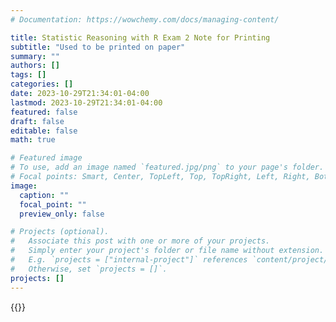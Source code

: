 ```yaml
---
# Documentation: https://wowchemy.com/docs/managing-content/

title: Statistic Reasoning with R Exam 2 Note for Printing
subtitle: "Used to be printed on paper"
summary: ""
authors: []
tags: []
categories: []
date: 2023-10-29T21:34:01-04:00
lastmod: 2023-10-29T21:34:01-04:00
featured: false
draft: false
editable: false
math: true

# Featured image
# To use, add an image named `featured.jpg/png` to your page's folder.
# Focal points: Smart, Center, TopLeft, Top, TopRight, Left, Right, BottomLeft, Bottom, BottomRight.
image:
  caption: ""
  focal_point: ""
  preview_only: false

# Projects (optional).
#   Associate this post with one or more of your projects.
#   Simply enter your project's folder or file name without extension.
#   E.g. `projects = ["internal-project"]` references `content/project/deep-learning/index.md`.
#   Otherwise, set `projects = []`.
projects: []
---
```

{{<reasoningWithRTest2>}}
